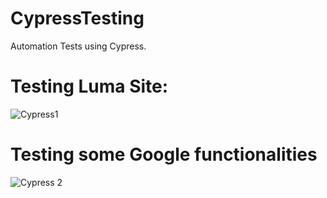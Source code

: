 # CypressTesting
Automation Tests using Cypress.
# Testing Luma Site:
![Cypress1](https://github.com/Liviu98/CypressTesting/assets/129300621/19404046-f9ce-4a7b-9d58-1d58e87b02df)

# Testing some Google functionalities
![Cypress 2](https://github.com/Liviu98/CypressTesting/assets/129300621/496d3302-f25f-4377-9656-a452808233f3)

